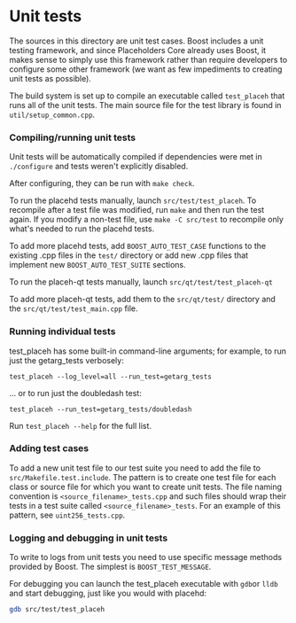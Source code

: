 # Unit tests

The sources in this directory are unit test cases. Boost includes a
unit testing framework, and since Placeholders Core already uses Boost, it makes
sense to simply use this framework rather than require developers to
configure some other framework (we want as few impediments to creating
unit tests as possible).

The build system is set up to compile an executable called `test_placeh`
that runs all of the unit tests. The main source file for the test library is found in
`util/setup_common.cpp`.

### Compiling/running unit tests

Unit tests will be automatically compiled if dependencies were met in `./configure`
and tests weren't explicitly disabled.

After configuring, they can be run with `make check`.

To run the placehd tests manually, launch `src/test/test_placeh`. To recompile
after a test file was modified, run `make` and then run the test again. If you
modify a non-test file, use `make -C src/test` to recompile only what's needed
to run the placehd tests.

To add more placehd tests, add `BOOST_AUTO_TEST_CASE` functions to the existing
.cpp files in the `test/` directory or add new .cpp files that
implement new `BOOST_AUTO_TEST_SUITE` sections.

To run the placeh-qt tests manually, launch `src/qt/test/test_placeh-qt`

To add more placeh-qt tests, add them to the `src/qt/test/` directory and
the `src/qt/test/test_main.cpp` file.

### Running individual tests

test_placeh has some built-in command-line arguments; for
example, to run just the getarg_tests verbosely:

    test_placeh --log_level=all --run_test=getarg_tests

... or to run just the doubledash test:

    test_placeh --run_test=getarg_tests/doubledash

Run `test_placeh --help` for the full list.

### Adding test cases

To add a new unit test file to our test suite you need
to add the file to `src/Makefile.test.include`. The pattern is to create
one test file for each class or source file for which you want to create
unit tests. The file naming convention is `<source_filename>_tests.cpp`
and such files should wrap their tests in a test suite
called `<source_filename>_tests`. For an example of this pattern,
see `uint256_tests.cpp`.

### Logging and debugging in unit tests

To write to logs from unit tests you need to use specific message methods
provided by Boost. The simplest is `BOOST_TEST_MESSAGE`.

For debugging you can launch the test_placeh executable with `gdb`or `lldb` and
start debugging, just like you would with placehd:

```bash
gdb src/test/test_placeh
```
